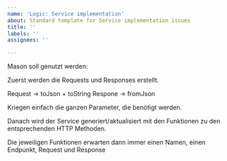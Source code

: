 ```yaml
---
name: 'Logic: Service implementation'
about: Standard template for Service implementation issues
title: ''
labels: ''
assignees: ''

---
```


Mason soll genutzt werden:

Zuerst werden die Requests und Responses erstellt.

Request -> toJson + toString
Respone -> fromJson

Kriegen einfach die ganzen Parameter, die benötigt werden.


Danach wird der Service generiert/aktualisiert mit den Funktionen zu den entsprechenden HTTP Methoden.

Die jeweiligen Funktionen erwarten dann immer einen Namen, einen Endpunkt, Request und Response
